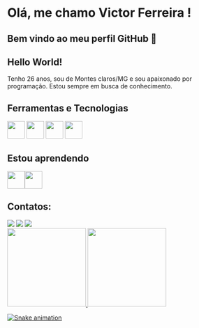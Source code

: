 # Olá, me chamo Victor Ferreira !
## Bem vindo ao meu perfil GitHub 👋

## Hello World!
Tenho 26 anos, sou de Montes claros/MG e sou apaixonado por programação.
Estou sempre em busca de conhecimento. 

## Ferramentas e Tecnologias

  <img src="https://cdn.jsdelivr.net/gh/devicons/devicon@latest/icons/html5/html5-original.svg" width="40" height="40"/>   <img src="https://cdn.jsdelivr.net/gh/devicons/devicon@latest/icons/css3/css3-original.svg" width="40" height="40" />   <img src="https://cdn.jsdelivr.net/gh/devicons/devicon@latest/icons/javascript/javascript-original.svg" width="40" height="40" /> 
            <img src="https://cdn.jsdelivr.net/gh/devicons/devicon@latest/icons/c/c-original.svg" width="40" height="40" />
          
## Estou aprendendo
<img src="https://cdn.jsdelivr.net/gh/devicons/devicon@latest/icons/java/java-original-wordmark.svg" width="40" height="40"/><img src="https://cdn.jsdelivr.net/gh/devicons/devicon@latest/icons/react/react-original-wordmark.svg" width="40" height="40"/>

          
## Contatos:

<div>
<a href="https://instagram.com/husafeofc" target="_blank"><img loading="lazy" src="https://img.shields.io/badge/-Instagram-%23E4405F?style=for-the-badge&logo=instagram&logoColor=white" target="_blank"></a>
<a href = "mailto:victor.ferreira.wirks@gmail.com"><img loading="lazy" src="https://img.shields.io/badge/Gmail-D14836?style=for-the-badge&logo=gmail&logoColor=white" target="_blank"></a>
<a href="https://www.linkedin.com/in/victor-hsf/" target="_blank"><img loading="lazy" src="https://img.shields.io/badge/-LinkedIn-%230077B5?style=for-the-badge&logo=linkedin&logoColor=white" target="_blank"></a>   
</div>


<div>
<a href="https://github.com/victorferreiradev">
<img loading="lazy" height="180em" src="https://github-readme-stats.vercel.app/api/top-langs/?username=victorferreiradev&layout=compact&langs_count=7&theme=dracula"/>
<img loading="lazy" height="180em" src="https://github-readme-stats.vercel.app/api?username=victorferreiradev&show_icons=true&theme=dracula&include_all_commits=true&count_private=true"/>
</div>


![Snake animation](https://github.com/seu-usuário-aqui/victorferreiradev/blob/output/github-contribution-grid-snake.svg)

          
          
          
